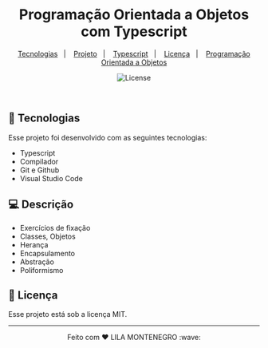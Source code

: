 <h1 align="center">Programação Orientada a Objetos com Typescript</h1>


<p align="center">
  <a href="#-tecnologias">Tecnologias</a>&nbsp;&nbsp;&nbsp;|&nbsp;&nbsp;&nbsp;
  <a href="#-projeto">Projeto</a>&nbsp;&nbsp;&nbsp;|&nbsp;&nbsp;&nbsp;
  <a href="#-javascript">Typescript</a>&nbsp;&nbsp;&nbsp;|&nbsp;&nbsp;&nbsp;
  <a href="#memo-licença">Licença</a>&nbsp;&nbsp;&nbsp;|&nbsp;&nbsp;&nbsp;
  <a href="#-algoritmos">Programação Orientada a Objetos</a>
</p>

<p align="center">
  <img alt="License" src="https://img.shields.io/static/v1?label=license&message=MIT&color=49AA26&labelColor=000000">
</p>

<br>


## 🚀 Tecnologias

Esse projeto foi desenvolvido com as seguintes tecnologias:

- Typescript
- Compilador
- Git e Github
- Visual Studio Code


## 💻 Descrição

* Exercícios de fixação
* Classes, Objetos
* Herança 
* Encapsulamento
* Abstração
* Poliformismo


## :memo: Licença

Esse projeto está sob a licença MIT.

---

<p align="center"> Feito com ♥ LILA MONTENEGRO :wave:</p>